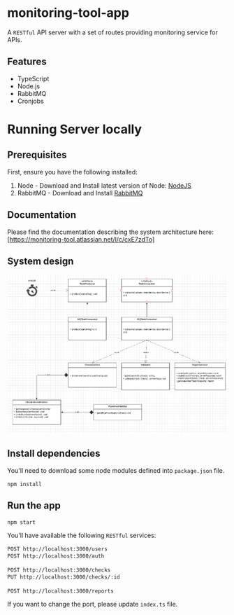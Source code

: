 # monitoring-tool-app
A `RESTful` API server with a set of routes providing monitoring service for APIs.

## Features
- TypeScript
- Node.js
- RabbitMQ
- Cronjobs

# Running Server locally
## Prerequisites

First, ensure you have the following installed:

1. Node - Download and Install latest version of Node: [NodeJS](https://nodejs.org/en)
2. RabbitMQ - Download and Install [RabbitMQ](https://www.rabbitmq.com/tutorials/tutorial-one-javascript.html)


## Documentation
Please find the documentation describing the system architecture here: [https://monitoring-tool.atlassian.net/l/c/cxE7zdTo]

## System design
![alt text](https://github.com/MahmoudShaltoot/monitoring-tool/blob/master/eecf7273-8609-4bc1-bf00-f32c696234b6.png?raw=true)

## Install dependencies

You'll need to download some node modules defined into `package.json` file.

```
npm install
```

## Run the app

```
npm start
```

You'll have available the following `RESTful` services:

```
POST http://localhost:3000/users
POST http://localhost:3000/auth

POST http://localhost:3000/checks
PUT http://localhost:3000/checks/:id

POST http://localhost:3000/reports
```

If you want to change the port, please update `index.ts` file.
